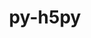 ---
title: "py-h5py"
layout: cache
categories: [package, develop-2024-03-17]
meta: {"versions": ["3.10.0"], "compilers": ["apple-clang@=15.0.0", "cce@=15.0.1", "gcc@=11.1.0", "gcc@=11.4.0", "gcc@=9.4.0", "oneapi@=2024.0.0"], "oss": ["rhel8", "ubuntu20.04", "ubuntu22.04", "ventura"], "platforms": ["darwin", "linux"], "targets": ["aarch64", "neoverse_v1", "neoverse_v2", "ppc64le", "x86_64_v3", "zen4"], "stacks": ["data-vis-sdk", "e4s", "e4s-cray-rhel", "e4s-neoverse-v2", "e4s-neoverse_v1", "e4s-oneapi", "e4s-power", "ml-darwin-aarch64-mps", "ml-linux-x86_64-cpu", "ml-linux-x86_64-cuda", "ml-linux-x86_64-rocm", "root"], "num_specs": 25, "num_specs_by_stack": {"ml-darwin-aarch64-mps": 1, "root": 25, "e4s-cray-rhel": 2, "e4s-power": 2, "data-vis-sdk": 2, "e4s-neoverse_v1": 4, "e4s-neoverse-v2": 4, "e4s": 4, "ml-linux-x86_64-cuda": 2, "ml-linux-x86_64-cpu": 2, "ml-linux-x86_64-rocm": 1, "e4s-oneapi": 2}}
spec_details: [{"hash": "2s6zev42by5mu7gzoynpb7zmb7ivfcwk", "compiler": "apple-clang@=15.0.0", "versions": ["3.10.0"], "os": "ventura", "platform": "darwin", "target": "aarch64", "variants": ["build_system=python_pip", "+mpi"], "stacks": ["ml-darwin-aarch64-mps", "root"], "size": "-", "tarball": "https://binaries.spack.io/releases/develop-2024-03-17/build_cache/darwin-ventura-aarch64/apple-clang-15.0.0/py-h5py-3.10.0/darwin-ventura-aarch64-apple-clang-15.0.0-py-h5py-3.10.0-2s6zev42by5mu7gzoynpb7zmb7ivfcwk.spack"}, {"hash": "fmn2tn2kvxwjeqb7rrvicztdzct7qzhy", "compiler": "cce@=15.0.1", "versions": ["3.10.0"], "os": "rhel8", "platform": "linux", "target": "zen4", "variants": ["build_system=python_pip", "~mpi"], "stacks": ["e4s-cray-rhel", "root"], "size": "-", "tarball": "https://binaries.spack.io/releases/develop-2024-03-17/build_cache/linux-rhel8-zen4/cce-15.0.1/py-h5py-3.10.0/linux-rhel8-zen4-cce-15.0.1-py-h5py-3.10.0-fmn2tn2kvxwjeqb7rrvicztdzct7qzhy.spack"}, {"hash": "wwoe36zdz3gb643xf5bzb4lzkadbweig", "compiler": "cce@=15.0.1", "versions": ["3.10.0"], "os": "rhel8", "platform": "linux", "target": "zen4", "variants": ["build_system=python_pip", "+mpi"], "stacks": ["e4s-cray-rhel", "root"], "size": "-", "tarball": "https://binaries.spack.io/releases/develop-2024-03-17/build_cache/linux-rhel8-zen4/cce-15.0.1/py-h5py-3.10.0/linux-rhel8-zen4-cce-15.0.1-py-h5py-3.10.0-wwoe36zdz3gb643xf5bzb4lzkadbweig.spack"}, {"hash": "vnkacnucekprvevcn23wv3qfc7t76azz", "compiler": "gcc@=9.4.0", "versions": ["3.10.0"], "os": "ubuntu20.04", "platform": "linux", "target": "ppc64le", "variants": ["build_system=python_pip", "+mpi"], "stacks": ["e4s-power", "root"], "size": "-", "tarball": "https://binaries.spack.io/releases/develop-2024-03-17/build_cache/linux-ubuntu20.04-ppc64le/gcc-9.4.0/py-h5py-3.10.0/linux-ubuntu20.04-ppc64le-gcc-9.4.0-py-h5py-3.10.0-vnkacnucekprvevcn23wv3qfc7t76azz.spack"}, {"hash": "mctoxyyq27u3lr73sny7d6ii3v43zjcn", "compiler": "gcc@=9.4.0", "versions": ["3.10.0"], "os": "ubuntu20.04", "platform": "linux", "target": "ppc64le", "variants": ["build_system=python_pip", "+mpi"], "stacks": ["e4s-power", "root"], "size": "-", "tarball": "https://binaries.spack.io/releases/develop-2024-03-17/build_cache/linux-ubuntu20.04-ppc64le/gcc-9.4.0/py-h5py-3.10.0/linux-ubuntu20.04-ppc64le-gcc-9.4.0-py-h5py-3.10.0-mctoxyyq27u3lr73sny7d6ii3v43zjcn.spack"}, {"hash": "fv37xbh4cqzqvynrpna62rer2ypt74er", "compiler": "gcc@=11.1.0", "versions": ["3.10.0"], "os": "ubuntu20.04", "platform": "linux", "target": "x86_64_v3", "variants": ["build_system=python_pip", "+mpi"], "stacks": ["root", "data-vis-sdk"], "size": "-", "tarball": "https://binaries.spack.io/releases/develop-2024-03-17/build_cache/linux-ubuntu20.04-x86_64_v3/gcc-11.1.0/py-h5py-3.10.0/linux-ubuntu20.04-x86_64_v3-gcc-11.1.0-py-h5py-3.10.0-fv37xbh4cqzqvynrpna62rer2ypt74er.spack"}, {"hash": "oqzit3hrptlel6ghh37vsdleqwxhgfju", "compiler": "gcc@=11.1.0", "versions": ["3.10.0"], "os": "ubuntu20.04", "platform": "linux", "target": "x86_64_v3", "variants": ["build_system=python_pip", "+mpi"], "stacks": ["root", "data-vis-sdk"], "size": "-", "tarball": "https://binaries.spack.io/releases/develop-2024-03-17/build_cache/linux-ubuntu20.04-x86_64_v3/gcc-11.1.0/py-h5py-3.10.0/linux-ubuntu20.04-x86_64_v3-gcc-11.1.0-py-h5py-3.10.0-oqzit3hrptlel6ghh37vsdleqwxhgfju.spack"}, {"hash": "q6haleoe7fm5nmt6w3tja2f3vfaocqto", "compiler": "gcc@=11.4.0", "versions": ["3.10.0"], "os": "ubuntu22.04", "platform": "linux", "target": "neoverse_v1", "variants": ["build_system=python_pip", "+mpi"], "stacks": ["e4s-neoverse_v1", "root"], "size": "-", "tarball": "https://binaries.spack.io/releases/develop-2024-03-17/build_cache/linux-ubuntu22.04-neoverse_v1/gcc-11.4.0/py-h5py-3.10.0/linux-ubuntu22.04-neoverse_v1-gcc-11.4.0-py-h5py-3.10.0-q6haleoe7fm5nmt6w3tja2f3vfaocqto.spack"}, {"hash": "uqmp3kqqginvfa4wqfacmjwulnmhtfje", "compiler": "gcc@=11.4.0", "versions": ["3.10.0"], "os": "ubuntu22.04", "platform": "linux", "target": "neoverse_v1", "variants": ["build_system=python_pip", "+mpi"], "stacks": ["e4s-neoverse_v1", "root"], "size": "-", "tarball": "https://binaries.spack.io/releases/develop-2024-03-17/build_cache/linux-ubuntu22.04-neoverse_v1/gcc-11.4.0/py-h5py-3.10.0/linux-ubuntu22.04-neoverse_v1-gcc-11.4.0-py-h5py-3.10.0-uqmp3kqqginvfa4wqfacmjwulnmhtfje.spack"}, {"hash": "3jz3wnsbkx4iopabi6ecjzhqhbr2ntw7", "compiler": "gcc@=11.4.0", "versions": ["3.10.0"], "os": "ubuntu22.04", "platform": "linux", "target": "neoverse_v1", "variants": ["build_system=python_pip", "+mpi"], "stacks": ["e4s-neoverse_v1", "root"], "size": "-", "tarball": "https://binaries.spack.io/releases/develop-2024-03-17/build_cache/linux-ubuntu22.04-neoverse_v1/gcc-11.4.0/py-h5py-3.10.0/linux-ubuntu22.04-neoverse_v1-gcc-11.4.0-py-h5py-3.10.0-3jz3wnsbkx4iopabi6ecjzhqhbr2ntw7.spack"}, {"hash": "oxpo6l75cdbb25xjqqafzrfkjrxg2e24", "compiler": "gcc@=11.4.0", "versions": ["3.10.0"], "os": "ubuntu22.04", "platform": "linux", "target": "neoverse_v1", "variants": ["build_system=python_pip", "+mpi"], "stacks": ["e4s-neoverse_v1", "root"], "size": "-", "tarball": "https://binaries.spack.io/releases/develop-2024-03-17/build_cache/linux-ubuntu22.04-neoverse_v1/gcc-11.4.0/py-h5py-3.10.0/linux-ubuntu22.04-neoverse_v1-gcc-11.4.0-py-h5py-3.10.0-oxpo6l75cdbb25xjqqafzrfkjrxg2e24.spack"}, {"hash": "wcxnqrncnaiqzy4fsmo2fugil6kkokxg", "compiler": "gcc@=11.4.0", "versions": ["3.10.0"], "os": "ubuntu22.04", "platform": "linux", "target": "neoverse_v2", "variants": ["build_system=python_pip", "+mpi"], "stacks": ["root", "e4s-neoverse-v2"], "size": "-", "tarball": "https://binaries.spack.io/releases/develop-2024-03-17/build_cache/linux-ubuntu22.04-neoverse_v2/gcc-11.4.0/py-h5py-3.10.0/linux-ubuntu22.04-neoverse_v2-gcc-11.4.0-py-h5py-3.10.0-wcxnqrncnaiqzy4fsmo2fugil6kkokxg.spack"}, {"hash": "k75wda5s6ugti3gkuzet2jln6cloftgg", "compiler": "gcc@=11.4.0", "versions": ["3.10.0"], "os": "ubuntu22.04", "platform": "linux", "target": "neoverse_v2", "variants": ["build_system=python_pip", "+mpi"], "stacks": ["root", "e4s-neoverse-v2"], "size": "-", "tarball": "https://binaries.spack.io/releases/develop-2024-03-17/build_cache/linux-ubuntu22.04-neoverse_v2/gcc-11.4.0/py-h5py-3.10.0/linux-ubuntu22.04-neoverse_v2-gcc-11.4.0-py-h5py-3.10.0-k75wda5s6ugti3gkuzet2jln6cloftgg.spack"}, {"hash": "fstn3wilf3j55sblwkg4jk6otesdjwop", "compiler": "gcc@=11.4.0", "versions": ["3.10.0"], "os": "ubuntu22.04", "platform": "linux", "target": "neoverse_v2", "variants": ["build_system=python_pip", "+mpi"], "stacks": ["root", "e4s-neoverse-v2"], "size": "-", "tarball": "https://binaries.spack.io/releases/develop-2024-03-17/build_cache/linux-ubuntu22.04-neoverse_v2/gcc-11.4.0/py-h5py-3.10.0/linux-ubuntu22.04-neoverse_v2-gcc-11.4.0-py-h5py-3.10.0-fstn3wilf3j55sblwkg4jk6otesdjwop.spack"}, {"hash": "rkdytwpwb6o7z4o5mmarhka5yizzrwa6", "compiler": "gcc@=11.4.0", "versions": ["3.10.0"], "os": "ubuntu22.04", "platform": "linux", "target": "neoverse_v2", "variants": ["build_system=python_pip", "+mpi"], "stacks": ["root", "e4s-neoverse-v2"], "size": "-", "tarball": "https://binaries.spack.io/releases/develop-2024-03-17/build_cache/linux-ubuntu22.04-neoverse_v2/gcc-11.4.0/py-h5py-3.10.0/linux-ubuntu22.04-neoverse_v2-gcc-11.4.0-py-h5py-3.10.0-rkdytwpwb6o7z4o5mmarhka5yizzrwa6.spack"}, {"hash": "c2wf3oxigcoscpyb6pdgcwdoxajku3rn", "compiler": "gcc@=11.4.0", "versions": ["3.10.0"], "os": "ubuntu22.04", "platform": "linux", "target": "x86_64_v3", "variants": ["build_system=python_pip", "+mpi"], "stacks": ["e4s", "root"], "size": "-", "tarball": "https://binaries.spack.io/releases/develop-2024-03-17/build_cache/linux-ubuntu22.04-x86_64_v3/gcc-11.4.0/py-h5py-3.10.0/linux-ubuntu22.04-x86_64_v3-gcc-11.4.0-py-h5py-3.10.0-c2wf3oxigcoscpyb6pdgcwdoxajku3rn.spack"}, {"hash": "66exi6lxqgqvez2qy5nlm562ogkvla5a", "compiler": "gcc@=11.4.0", "versions": ["3.10.0"], "os": "ubuntu22.04", "platform": "linux", "target": "x86_64_v3", "variants": ["build_system=python_pip", "+mpi"], "stacks": ["e4s", "root"], "size": "-", "tarball": "https://binaries.spack.io/releases/develop-2024-03-17/build_cache/linux-ubuntu22.04-x86_64_v3/gcc-11.4.0/py-h5py-3.10.0/linux-ubuntu22.04-x86_64_v3-gcc-11.4.0-py-h5py-3.10.0-66exi6lxqgqvez2qy5nlm562ogkvla5a.spack"}, {"hash": "frrma3tu7jaid7xyoy5sd6qnmzrqapxx", "compiler": "gcc@=11.4.0", "versions": ["3.10.0"], "os": "ubuntu22.04", "platform": "linux", "target": "x86_64_v3", "variants": ["build_system=python_pip", "+mpi"], "stacks": ["ml-linux-x86_64-cuda", "root"], "size": "-", "tarball": "https://binaries.spack.io/releases/develop-2024-03-17/build_cache/linux-ubuntu22.04-x86_64_v3/gcc-11.4.0/py-h5py-3.10.0/linux-ubuntu22.04-x86_64_v3-gcc-11.4.0-py-h5py-3.10.0-frrma3tu7jaid7xyoy5sd6qnmzrqapxx.spack"}, {"hash": "3k3l34p6ri4ig6xyx3xazbqhiyylmu7d", "compiler": "gcc@=11.4.0", "versions": ["3.10.0"], "os": "ubuntu22.04", "platform": "linux", "target": "x86_64_v3", "variants": ["build_system=python_pip", "+mpi"], "stacks": ["e4s", "root"], "size": "-", "tarball": "https://binaries.spack.io/releases/develop-2024-03-17/build_cache/linux-ubuntu22.04-x86_64_v3/gcc-11.4.0/py-h5py-3.10.0/linux-ubuntu22.04-x86_64_v3-gcc-11.4.0-py-h5py-3.10.0-3k3l34p6ri4ig6xyx3xazbqhiyylmu7d.spack"}, {"hash": "ogpyom3taniupujnsflcvpne4b44fvi6", "compiler": "gcc@=11.4.0", "versions": ["3.10.0"], "os": "ubuntu22.04", "platform": "linux", "target": "x86_64_v3", "variants": ["build_system=python_pip", "+mpi"], "stacks": ["e4s", "root"], "size": "-", "tarball": "https://binaries.spack.io/releases/develop-2024-03-17/build_cache/linux-ubuntu22.04-x86_64_v3/gcc-11.4.0/py-h5py-3.10.0/linux-ubuntu22.04-x86_64_v3-gcc-11.4.0-py-h5py-3.10.0-ogpyom3taniupujnsflcvpne4b44fvi6.spack"}, {"hash": "2suec6jsnyb25v7ksa2oyt7teuylnoxf", "compiler": "gcc@=11.4.0", "versions": ["3.10.0"], "os": "ubuntu22.04", "platform": "linux", "target": "x86_64_v3", "variants": ["build_system=python_pip", "+mpi"], "stacks": ["ml-linux-x86_64-cpu", "root"], "size": "-", "tarball": "https://binaries.spack.io/releases/develop-2024-03-17/build_cache/linux-ubuntu22.04-x86_64_v3/gcc-11.4.0/py-h5py-3.10.0/linux-ubuntu22.04-x86_64_v3-gcc-11.4.0-py-h5py-3.10.0-2suec6jsnyb25v7ksa2oyt7teuylnoxf.spack"}, {"hash": "ocjh4uhjjt6a6dvgfkhkc2rswd4jrqnc", "compiler": "gcc@=11.4.0", "versions": ["3.10.0"], "os": "ubuntu22.04", "platform": "linux", "target": "x86_64_v3", "variants": ["build_system=python_pip", "~mpi"], "stacks": ["ml-linux-x86_64-cpu", "ml-linux-x86_64-cuda", "root"], "size": "-", "tarball": "https://binaries.spack.io/releases/develop-2024-03-17/build_cache/linux-ubuntu22.04-x86_64_v3/gcc-11.4.0/py-h5py-3.10.0/linux-ubuntu22.04-x86_64_v3-gcc-11.4.0-py-h5py-3.10.0-ocjh4uhjjt6a6dvgfkhkc2rswd4jrqnc.spack"}, {"hash": "rwallnm3nphslwpjphxd2gy4b5yjrdc2", "compiler": "gcc@=11.4.0", "versions": ["3.10.0"], "os": "ubuntu22.04", "platform": "linux", "target": "x86_64_v3", "variants": ["build_system=python_pip", "+mpi"], "stacks": ["ml-linux-x86_64-rocm", "root"], "size": "-", "tarball": "https://binaries.spack.io/releases/develop-2024-03-17/build_cache/linux-ubuntu22.04-x86_64_v3/gcc-11.4.0/py-h5py-3.10.0/linux-ubuntu22.04-x86_64_v3-gcc-11.4.0-py-h5py-3.10.0-rwallnm3nphslwpjphxd2gy4b5yjrdc2.spack"}, {"hash": "adcnofnyaizwf3dhgi6ij3nqlbkafp4p", "compiler": "oneapi@=2024.0.0", "versions": ["3.10.0"], "os": "ubuntu22.04", "platform": "linux", "target": "x86_64_v3", "variants": ["build_system=python_pip", "+mpi"], "stacks": ["root", "e4s-oneapi"], "size": "-", "tarball": "https://binaries.spack.io/releases/develop-2024-03-17/build_cache/linux-ubuntu22.04-x86_64_v3/oneapi-2024.0.0/py-h5py-3.10.0/linux-ubuntu22.04-x86_64_v3-oneapi-2024.0.0-py-h5py-3.10.0-adcnofnyaizwf3dhgi6ij3nqlbkafp4p.spack"}, {"hash": "zntjobsnl6ji33wz5rwuucywwxoo4zwy", "compiler": "oneapi@=2024.0.0", "versions": ["3.10.0"], "os": "ubuntu22.04", "platform": "linux", "target": "x86_64_v3", "variants": ["build_system=python_pip", "+mpi"], "stacks": ["root", "e4s-oneapi"], "size": "-", "tarball": "https://binaries.spack.io/releases/develop-2024-03-17/build_cache/linux-ubuntu22.04-x86_64_v3/oneapi-2024.0.0/py-h5py-3.10.0/linux-ubuntu22.04-x86_64_v3-oneapi-2024.0.0-py-h5py-3.10.0-zntjobsnl6ji33wz5rwuucywwxoo4zwy.spack"}]
---